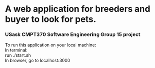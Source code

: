 # A web application for breeders and buyer to look for pets.

### USask CMPT370 Software Engineering Group 15 project

To run this application on your local machine:  
In terminal:  
run ./start.sh  
In browser, go to localhost:3000  
